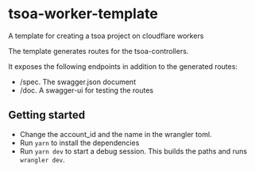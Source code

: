 # tsoa-worker-template

A template for creating a tsoa project on cloudflare workers

The template generates routes for the tsoa-controllers.

It exposes the following endpoints in addition to the generated routes:

- /spec. The swagger.json document
- /doc. A swagger-ui for testing the routes

## Getting started

- Change the account_id and the name in the wrangler toml.
- Run `yarn` to install the dependencies
- Run `yarn dev` to start a debug session. This builds the paths and runs `wrangler dev`.
